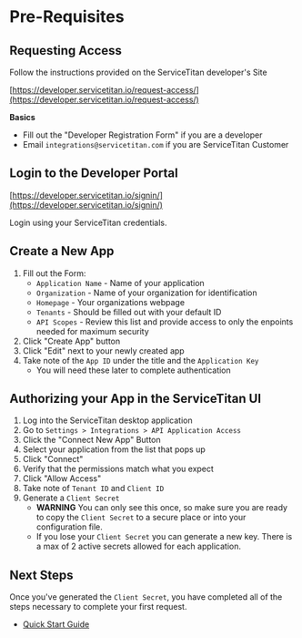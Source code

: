 # Pre-Requisites

## Requesting Access

Follow the instructions provided on the ServiceTitan developer's Site

[https://developer.servicetitan.io/request-access/](https://developer.servicetitan.io/request-access/)

**Basics**
* Fill out the "Developer Registration Form" if you are a developer
* Email `integrations@servicetitan.com` if you are ServiceTitan Customer

## Login to the Developer Portal
[https://developer.servicetitan.io/signin/](https://developer.servicetitan.io/signin/)

Login using your ServiceTitan credentials.

## Create a New App

1. Fill out the Form:
   * `Application Name` - Name of your application
   * `Organization` - Name of your organization for identification
   * `Homepage` - Your organizations webpage
   * `Tenants` - Should be filled out with your default ID
   * `API Scopes` - Review this list and provide access to only the enpoints needed for maximum security
2. Click "Create App" button
3. Click "Edit" next to your newly created app
4. Take note of the `App ID` under the title and the `Application Key`
   * You will need these later to complete authentication

## Authorizing your App in the ServiceTitan UI
1. Log into the ServiceTitan desktop application
2. Go to `Settings > Integrations > API Application Access`
3. Click the "Connect New App" Button
4. Select your application from the list that pops up
5. Click "Connect"
6. Verify that the permissions match what you expect
7. Click "Allow Access"
8. Take note of `Tenant ID` and `Client ID`
9. Generate a `Client Secret`
   * **WARNING** You can only see this once, so make sure you are ready to copy the `Client Secret` to a secure place or into your configuration file.
   * If you lose your `Client Secret` you can generate a new key. There is a max of 2 active secrets allowed for each application.

## Next Steps
Once you've generated the `Client Secret`, you have completed all of the steps necessary to complete your first request.

*  [Quick Start Guide](./quickstart.md)
